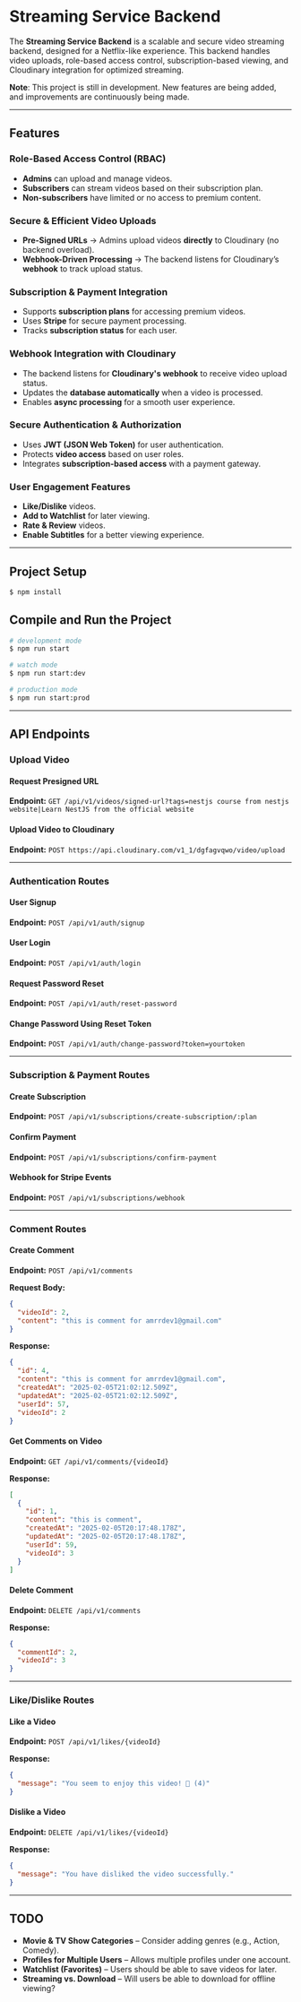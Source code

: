 # Streaming Service Backend

The **Streaming Service Backend** is a scalable and secure video streaming backend, designed for a Netflix-like experience. This backend handles video uploads, role-based access control, subscription-based viewing, and Cloudinary integration for optimized streaming.

**Note**: This project is still in development. New features are being added, and improvements are continuously being made.

---

## Features

### Role-Based Access Control (RBAC)

- **Admins** can upload and manage videos.
- **Subscribers** can stream videos based on their subscription plan.
- **Non-subscribers** have limited or no access to premium content.

### Secure & Efficient Video Uploads

- **Pre-Signed URLs** → Admins upload videos **directly** to Cloudinary (no backend overload).
- **Webhook-Driven Processing** → The backend listens for Cloudinary’s **webhook** to track upload status.

### Subscription & Payment Integration

- Supports **subscription plans** for accessing premium videos.
- Uses **Stripe** for secure payment processing.
- Tracks **subscription status** for each user.

### Webhook Integration with Cloudinary

- The backend listens for **Cloudinary's webhook** to receive video upload status.
- Updates the **database automatically** when a video is processed.
- Enables **async processing** for a smooth user experience.

### Secure Authentication & Authorization

- Uses **JWT (JSON Web Token)** for user authentication.
- Protects **video access** based on user roles.
- Integrates **subscription-based access** with a payment gateway.

### User Engagement Features

- **Like/Dislike** videos.
- **Add to Watchlist** for later viewing.
- **Rate & Review** videos.
- **Enable Subtitles** for a better viewing experience.

---

## Project Setup

```bash
$ npm install
```

## Compile and Run the Project

```bash
# development mode
$ npm run start

# watch mode
$ npm run start:dev

# production mode
$ npm run start:prod
```

---

## **API Endpoints**

### **Upload Video**

#### Request Presigned URL

**Endpoint:** `GET /api/v1/videos/signed-url?tags=nestjs course from nestjs website|Learn NestJS from the official website`

#### Upload Video to Cloudinary

**Endpoint:** `POST https://api.cloudinary.com/v1_1/dgfagvqwo/video/upload`

---

### **Authentication Routes**

#### User Signup

**Endpoint:** `POST /api/v1/auth/signup`

#### User Login

**Endpoint:** `POST /api/v1/auth/login`

#### Request Password Reset

**Endpoint:** `POST /api/v1/auth/reset-password`

#### Change Password Using Reset Token

**Endpoint:** `POST /api/v1/auth/change-password?token=yourtoken`

---

### **Subscription & Payment Routes**

#### Create Subscription

**Endpoint:** `POST /api/v1/subscriptions/create-subscription/:plan`

#### Confirm Payment

**Endpoint:** `POST /api/v1/subscriptions/confirm-payment`

#### Webhook for Stripe Events

**Endpoint:** `POST /api/v1/subscriptions/webhook`

---

### **Comment Routes**

#### Create Comment

**Endpoint:** `POST /api/v1/comments`

**Request Body:**

```json
{
  "videoId": 2,
  "content": "this is comment for amrrdev1@gmail.com"
}
```

**Response:**

```json
{
  "id": 4,
  "content": "this is comment for amrrdev1@gmail.com",
  "createdAt": "2025-02-05T21:02:12.509Z",
  "updatedAt": "2025-02-05T21:02:12.509Z",
  "userId": 57,
  "videoId": 2
}
```

#### Get Comments on Video

**Endpoint:** `GET /api/v1/comments/{videoId}`

**Response:**

```json
[
  {
    "id": 1,
    "content": "this is comment",
    "createdAt": "2025-02-05T20:17:48.178Z",
    "updatedAt": "2025-02-05T20:17:48.178Z",
    "userId": 59,
    "videoId": 3
  }
]
```

#### Delete Comment

**Endpoint:** `DELETE /api/v1/comments`

**Response:**

```json
{
  "commentId": 2,
  "videoId": 3
}
```

---

### **Like/Dislike Routes**

#### Like a Video

**Endpoint:** `POST /api/v1/likes/{videoId}`

**Response:**

```json
{
  "message": "You seem to enjoy this video! 🎥 (4)"
}
```

#### Dislike a Video

**Endpoint:** `DELETE /api/v1/likes/{videoId}`

**Response:**

```json
{
  "message": "You have disliked the video successfully."
}
```

---

## TODO

- **Movie & TV Show Categories** – Consider adding genres (e.g., Action, Comedy).
- **Profiles for Multiple Users** – Allows multiple profiles under one account.
- **Watchlist (Favorites)** – Users should be able to save videos for later.
- **Streaming vs. Download** – Will users be able to download for offline viewing?

